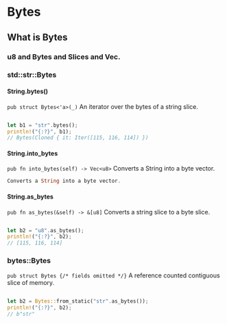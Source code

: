 # Bytes

## What is Bytes

### u8 and Bytes and Slices and Vec.

### std::str::Bytes

#### String.bytes()
`pub struct Bytes<'a>(_)`
An iterator over the bytes of a string slice.

```rust

let b1 = "str".bytes();                                                                                                                                                                          
println!("{:?}", b1);
// Bytes(Cloned { it: Iter([115, 116, 114]) })

```

#### String.into_bytes
`pub fn into_bytes(self) -> Vec<u8>`
Converts a String into a byte vector.

```rust
Converts a String into a byte vector.
```

#### String.as_bytes
`pub fn as_bytes(&self) -> &[u8]`
Converts a string slice to a byte slice. 

```rust

let b2 = "u8".as_bytes();
println!("{:?}", b2);
// [115, 116, 114]

```

### bytes::Bytes
`pub struct Bytes {/* fields omitted */}`
A reference counted contiguous slice of memory.

```rust

let b2 = Bytes::from_static("str".as_bytes());                                                                                                                                                         
println!("{:?}", b2);
// b"str"

```
